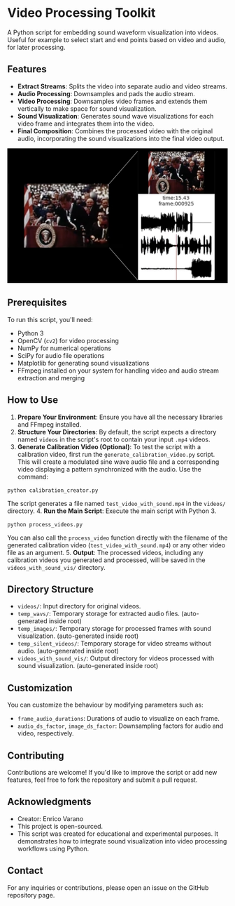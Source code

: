 # Video Processing Toolkit

A Python script for embedding sound waveform visualization into videos. Useful for example to select start and end points based on video and audio, for later processing.

## Features

- **Extract Streams**: Splits the video into separate audio and video streams.
- **Audio Processing**: Downsamples and pads the audio stream.
- **Video Processing**: Downsamples video frames and extends them vertically to make space for sound visualization.
- **Sound Visualization**: Generates sound wave visualizations for each video frame and integrates them into the video.
- **Final Composition**: Combines the processed video with the original audio, incorporating the sound visualizations into the final video output.

![Example](examples/example.png "This is a screenshot of an example input.")

## Prerequisites

To run this script, you'll need:
- Python 3
- OpenCV (`cv2`) for video processing
- NumPy for numerical operations
- SciPy for audio file operations
- Matplotlib for generating sound visualizations
- FFmpeg installed on your system for handling video and audio stream extraction and merging

## How to Use

1. **Prepare Your Environment**: Ensure you have all the necessary libraries and FFmpeg installed.
2. **Structure Your Directories**: By default, the script expects a directory named `videos` in the script's root to contain your input `.mp4` videos.
3. **Generate Calibration Video (Optional)**: To test the script with a calibration video, first run the `generate_calibration_video.py` script. This will create a modulated sine wave audio file and a corresponding video displaying a pattern synchronized with the audio. Use the command:
  ```
  python calibration_creator.py
  ```
  The script generates a file named `test_video_with_sound.mp4` in the `videos/` directory.
4. **Run the Main Script**: Execute the main script with Python 3.
  ```
  python process_videos.py
  ```
  You can also call the `process_video` function directly with the filename of the generated calibration video (`test_video_with_sound.mp4`) or any other video file as an argument.
5. **Output**: The processed videos, including any calibration videos you generated and processed, will be saved in the `videos_with_sound_vis/` directory.

## Directory Structure

- `videos/`: Input directory for original videos.
- `temp_wavs/`: Temporary storage for extracted audio files. (auto-generated inside root)
- `temp_images/`: Temporary storage for processed frames with sound visualization. (auto-generated inside root)
- `temp_silent_videos/`: Temporary storage for video streams without audio. (auto-generated inside root)
- `videos_with_sound_vis/`: Output directory for videos processed with sound visualization. (auto-generated inside root)

## Customization

You can customize the behaviour by modifying parameters such as:
- `frame_audio_durations`: Durations of audio to visualize on each frame.
- `audio_ds_factor`, `image_ds_factor`: Downsampling factors for audio and video, respectively.

## Contributing

Contributions are welcome! If you'd like to improve the script or add new features, feel free to fork the repository and submit a pull request.

## Acknowledgments

- Creator: Enrico Varano
- This project is open-sourced.
- This script was created for educational and experimental purposes. It demonstrates how to integrate sound visualization into video processing workflows using Python.

## Contact

For any inquiries or contributions, please open an issue on the GitHub repository page.
